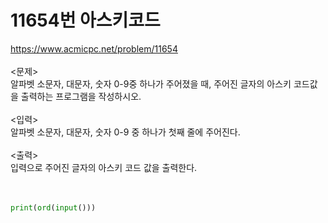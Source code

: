 11654번 아스키코드
==

https://www.acmicpc.net/problem/11654
</br>
</br>
<문제></br>
알파벳 소문자, 대문자, 숫자 0-9중 하나가 주어졌을 때, 주어진 글자의 아스키 코드값을 출력하는 프로그램을 작성하시오.
</br></br>
<입력></br>
알파벳 소문자, 대문자, 숫자 0-9 중 하나가 첫째 줄에 주어진다.
</br></br>
<출력></br>
입력으로 주어진 글자의 아스키 코드 값을 출력한다.</br>
</br></br>

```python
print(ord(input()))
```
